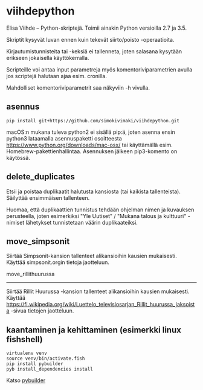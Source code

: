 viihdepython
============

Elisa Viihde – Python-skriptejä. Toimii ainakin Python versioilla 2.7 ja 
3.5.

Skriptit kysyvät luvan ennen kuin tekevät siirto/poisto -operaatioita.

Kirjautumistunnisteita tai -keksiä ei tallenneta, joten salasana kysytään
erikseen jokaisella käyttökerralla.

Scripteille voi antaa input parametreja myös komentoriviparametrien avulla 
jos scriptejä halutaan ajaa esim. cronilla.

Mahdolliset komentoriviparametrit saa näkyviin -h vivulla.

asennus
-------

`pip install git+https://github.com/simokivimaki/viihdepython.git`

macOS:n mukana tuleva python2 ei sisällä pip:ä, joten asenna ensin python3
lataamalla asennuspaketti osoitteesta https://www.python.org/downloads/mac-osx/
tai käyttämällä esim. Homebrew-pakettienhallintaa. Asennuksen jälkeen
pip3-komento on käytössä.

delete_duplicates
-----------------

Etsii ja poistaa duplikaatit halutusta kansiosta (tai kaikista tallenteista).
Säilyttää ensimmäisen tallenteen.

Huomaa, että duplikaattien tunnistus tehdään ohjelman nimen ja kuvauksen
perusteella, joten esimerkiksi "Yle Uutiset" / "Mukana talous ja kulttuuri"
-nimiset lähetykset tunnistetaan väärin duplikaateiksi.

move_simpsonit
--------------

Siirtää Simpsonit-kansion tallenteet alikansioihin kausien mukaisesti.
Käyttää simpsonit.orgin tietoja jaotteluun.

move_rillithuurussa
___________________

Siirtää Rillit Huurussa -kansion tallenteet alikansioihin kausien mukaisesti.
Käyttää https://fi.wikipedia.org/wiki/Luettelo_televisiosarjan_Rillit_huurussa_jaksoista
-sivua tietojen jaotteluun.

kaantaminen ja kehittaminen (esimerkki linux fishshell)
-------------------------------------------------------

```
virtualenv venv
source venv/bin/activate.fish
pip install pybuilder
pyb install_dependencies install
```

Katso [pybuilder](http://pybuilder.github.io/)

